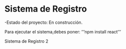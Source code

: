 <h1>  Sistema de Registro </h1>
-Estado del proyecto: En construcción.

Para ejecutar el sistema,debes poner:
 	 	’’’npm install react’’’

Sistema de Registro 2
